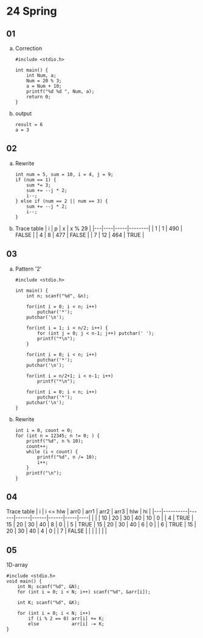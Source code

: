 <style scoped>
ol li {
    list-style-type: lower-alpha;
}
</style>

# 24 Spring

## 01

1. Correction
   ```c:line-numbers
   #include <stdio.h>

   int main() {
       int Num, a;
       Num = 20 % 3;
       a = Num + 10;
       printf("%d %d ", Num, a);
       return 0;
   }
   ```
   
2. output
   ```
   result = 6
   a = 3
   ```


## 02

1. Rewrite
   ```c:line-numbers
   int num = 5, sum = 10, i = 4, j = 9;
   if (num == 1) {
       sum *= 3;
       sum += --j * 2;
       i--;
   } else if (num == 2 || num == 3) {
       sum += --j * 2;
       i--;
   }
   ```

2. Trace table
   | i |  p |   x | x % 29 |
   |---|----|-----|--------|
   | 1 |  1 | 490 | FALSE  |
   | 4 |  8 | 477 | FALSE  |
   | 7 | 12 | 464 | TRUE   |


## 03

1. Pattern '2'
   ```c:line-numbers
   #include <stdio.h>
   
   int main() {
       int n; scanf("%d", &n);
    
       for(int i = 0; i < n; i++)
           putchar('*');
       putchar('\n');
    
       for(int i = 1; i < n/2; i++) {
           for (int j = 0; j < n-1; j++) putchar(' ');
           printf("*\n");
       }
    
       for(int i = 0; i < n; i++)
           putchar('*');
       putchar('\n');
    
       for(int i = n/2+1; i < n-1; i++)
           printf("*\n");
    
       for(int i = 0; i < n; i++)
           putchar('*');
       putchar('\n');
   }
   ```

2. Rewrite
   ```c:line-numbers
   int i = 0, count = 0;
   for (int n = 12345; n != 0; ) {
       printf("%d", n % 10);
       count++;
       while (i < count) {
           printf("%d", n /= 10);
           i++;
       }
       printf("\n");
   }
   ```


## 04

Trace table
| i | i <= hlw | arr0 | arr1 | arr2 | arr3 | hlw | hi |
|---|----------|------|------|------|------|-----|----|
|   |          |   10 |   20 |   30 |   40 |  10 |  0 |
| 4 | TRUE     |   15 |   20 |   30 |   40 |   8 |  0 |
| 5 | TRUE     |   15 |   20 |   30 |   40 |   6 |  0 |
| 6 | TRUE     |   15 |   20 |   30 |   40 |   4 |  0 |
| 7 | FALSE    |      |      |      |      |     |    |


## 05

1D-array

```c:line-numbers
#include <stdio.h>
void main() {
    int N; scanf("%d", &N);
    for (int i = 0; i < N; i++) scanf("%d", &arr[i]);

    int K; scanf("%d", &K);

    for (int i = 0; i < N; i++)
        if (i % 2 == 0) arr[i] += K;
        else            arr[i] -= K;
}
```
